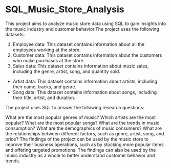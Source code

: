 # SQL_Music_Store_Analysis
This project aims to analyze music store data using SQL to gain insights into the music industry and customer behavior.The project uses the following datasets:

1. Employee data: This dataset contains information about all the employees working at the store.
1. Customer data: This dataset contains information about the customers who make purchases at the store.
1. Sales data: This dataset contains information about music sales, including the genre, artist, song, and quantity sold.
* Artist data: This dataset contains information about artists, including their name, tracks, and genre.
* Song data: This dataset contains information about songs, including their title, artist, and duration.

The project uses SQL to answer the following research questions:

What are the most popular genres of music?
Which artists are the most popular?
What are the most popular songs?
What are the trends in music consumption?
What are the demographics of music consumers?
What are the relationships between different factors, such as genre, artist, song, and price?
The findings of the project can be used by the music store to improve their business operations, such as by stocking more popular items and offering targeted promotions. The findings can also be used by the music industry as a whole to better understand customer behavior and trends.
